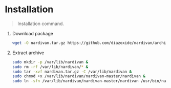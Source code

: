 # Installation

> Installation command.  
 
1. Download package
    ```bash
    wget -O nardivan.tar.gz https://github.com/diazoxide/nardivan/archive/master.tar.gz
    ```
2. Extract archive
    ```bash
   sudo mkdir -p /var/lib/nardivan &
   sudo rm -rf /var/lib/nardivan/* & 
   sudo tar -xvf nardivan.tar.gz -C /var/lib/nardivan & 
   sudo chmod +x /var/lib/nardivan/nardivan-master/nardivan & 
   sudo ln -sfn /var/lib/nardivan/nardivan-master/nardivan /usr/bin/nardivan
    ```
